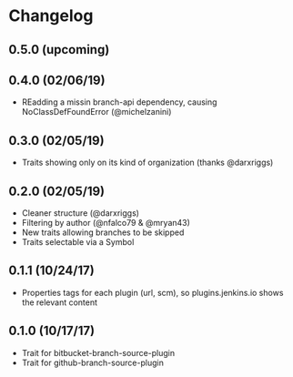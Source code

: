 # Changelog

## 0.5.0 (upcoming)

## 0.4.0 (02/06/19)

 * REadding a missin branch-api dependency, causing NoClassDefFoundError (@michelzanini)

## 0.3.0 (02/05/19)

 * Traits showing only on its kind of organization (thanks @darxriggs)

## 0.2.0 (02/05/19)

 * Cleaner structure (@darxriggs)
 * Filtering by author (@nfalco79 & @mryan43)
 * New traits allowing branches to be skipped
 * Traits selectable via a Symbol

## 0.1.1 (10/24/17)

* Properties tags for each plugin (url, scm), so plugins.jenkins.io shows the relevant content

## 0.1.0 (10/17/17)

* Trait for bitbucket-branch-source-plugin
* Trait for github-branch-source-plugin

